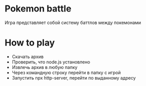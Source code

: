 # Pokemon battle
Игра представляет собой систему баттлов между покемонами
# How to play
* Скачать архив
* Проверить, что node.js установлено
* Извлечь архив в любую папку
* Через командную строку перейти в папку с игрой
* Запустить npx http-server, перейти по выданному адресу
